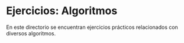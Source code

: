 # Ejercicios: Algoritmos

En este directorio se encuentran ejercicios prácticos relacionados con diversos algoritmos.
